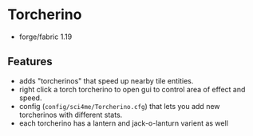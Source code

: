 # Torcherino

- forge/fabric 1.19

## Features

- adds "torcherinos" that speed up nearby tile entities.
- right click a torch torcherino to open gui to control area of effect and speed.
- config (`config/sci4me/Torcherino.cfg`) that lets you add new torcherinos with different stats.
- each torcherino has a lantern and jack-o-lanturn varient as well


